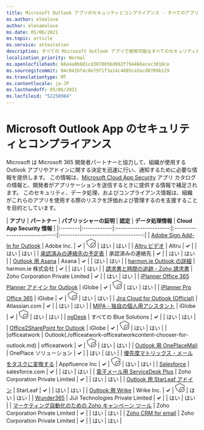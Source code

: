 ```yaml
---
title: Microsoft Outlook アプリのセキュリティとコンプライアンス - すべてのアプリ
ms.author: elmalova
author: elenamalova
ms.date: 05/06/2021
ms.topic: article
ms.service: attestation
description: すべての Microsoft Outlook アプリで使用可能なすべてのセキュリティおよびコンプライアンス情報。
localization_priority: Normal
ms.openlocfilehash: 66e4a0b681cd3070056d992f794466ecec3018ce
ms.sourcegitcommit: 84c041bf4c0e79f1f3a14c4885ca5acd8709b129
ms.translationtype: MT
ms.contentlocale: ja-JP
ms.lasthandoff: 05/06/2021
ms.locfileid: "52258984"
---
```

# <a name="microsoft-outlook-app-security-and-compliance"></a>Microsoft Outlook App のセキュリティとコンプライアンス

Microsoft は Microsoft 365 開発者パートナーと協力して、組織が使用する Outlook アプリやアドインに関する決定を迅速に行い、通知するために必要な情報を提供します。 この情報は、[Microsoft Cloud App Security](https://www.microsoft.com/en-us/enterprise-mobility-security/cloud-app-security) アプリ カタログの情報と、開発者がアプリケーションを送信するときに提供する情報で補足されます。 このセキュリティ、データ処理、およびコンプライアンス情報は、組織がこれらのアプリを使用する際のリスクを評価および管理するのを支援することを目的としています。

| **アプリ** | **パートナー** | **パブリッシャーの証明** | **認定** | **データ処理情報** | **Cloud App Security 情報** |
|:--------|:------------|:----------------------:|:-----------------------------:|:----------------------------------:|
| [Adobe Sign Add-In for Outlook](./adobe-inc-sign-add-in-for-outlook.md) | Adobe Inc. | **✓** | <img alt="Certified application badge" src="../media/certified-badge.png" height="25" width="25" /> | はい | はい |
| [Altru ビデオ](./altru-videos.md) | Altru | **✓** |  | はい | はい |
| [承認済みの連絡先の予定表](./approved-contact-calendars.md) | 承認済みの連絡先 | **✓** |  | はい | はい |
| [Outlook 用 Asana](./asana-for-outlook.md) | Asana | **✓** |  | はい | はい |
| [harmon.ie Outlook の詳細](./harmonie-corporation-for-outlook.md) | harmon.ie 株式会社 | **✓** |  | はい | はい |
| [請求書と時間の追跡 - Zoho 請求書](./zoho-corporation-private-limited-invoice-and-time-tracking.md) | Zoho Corporation Private Limited | **✓** |  | はい | はい |
| [iPlanner Office 365 Planner アドイン for Outlook](./iglobe-iplanner-office-365-planner-add-in-for-outlook.md) | iGlobe | **✓** | <img alt="Certified application badge" src="../media/certified-badge.png" height="25" width="25" /> | はい | はい |
| [iPlanner Pro Office 365](./iglobe-iplanner-pro-office-365.md) | iGlobe | **✓** | <img alt="Certified application badge" src="../media/certified-badge.png" height="25" width="25" /> | はい | はい |
| [Jira Cloud for Outlook (Official)](./atlassiancom-jira-cloud-for-outlook-official.md) | Atlassian.com | **✓** |  | はい | はい |
| [MIPA - 独自の個人用アシスタント](./iglobe-mipa-your-own-personal-assistant.md) | iGlobe | **✓** | <img alt="Certified application badge" src="../media/certified-badge.png" height="25" width="25" /> | はい | はい |
| [ngDesk](./all-blue-solutions-ngdesk.md) | すべての Blue Solutions | **✓** |  | はい | はい |
| [Office2SharePoint for Outlook](./iglobe-office2sharepoint-for-outlook.md) | iGlobe | **✓** | <img alt="Certified application badge" src="../media/certified-badge.png" height="25" width="25" /> | はい | はい |
| [officeatwork | Outlook(./officeatwork-officeatworkcontent-chooser-for-outlook.md) | officeatwork | **✓** | <img alt="Certified application badge" src="../media/certified-badge.png" height="25" width="25" /> | はい | はい |
| [Outlook 用 OnePlaceMail](./oneplace-solutions-oneplacemail-for-outlook.md) | OnePlace ソリューション | **✓** |  | はい | はい |
| [優先度マトリックス - メールをタスクに変換する](./appfluence-inc-priority-matrix-turn-emails-into-tasks.md) | Appfluence Inc | **✓** | <img alt="Certified application badge" src="../media/certified-badge.png" height="25" width="25" /> | はい | はい |
| [Salesforce](./salesforcecom-salesforce.md) | salesforce.com | **✓** |  | はい | はい |
| [電子メール用 ServiceDesk Plus](./zoho-corporation-private-limited-servicedesk-plus-for-email.md) | Zoho Corporation Private Limited | **✓** |  | はい | はい |
| [Outlook 用 StarLeaf アドイン](./starleaf-add-in-for-outlook.md) | StarLeaf | **✓** |  | はい | はい |
| [Outlook 用 Wrike](./wrike-inc-for-outlook.md) | Wrike Inc. | **✓** | <img alt="Certified application badge" src="../media/certified-badge.png" height="25" width="25" /> | はい | はい |
| [Wunder365](./jiji-technologies-private-limited-wunder365.md) | JiJi Technologies Private Limited | **✓** |  | はい | はい |
| [マーケティング自動化のための Zoho キャンペーン ツール](./zoho-corporation-private-limited-campaigns-tool-for-marketing-automation.md) | Zoho Corporation Private Limited | **✓** |  | はい | はい |
| [Zoho CRM for email](./zoho-corporation-private-limited-crm-for-email.md) | Zoho Corporation Private Limited | **✓** |  | はい | はい |
